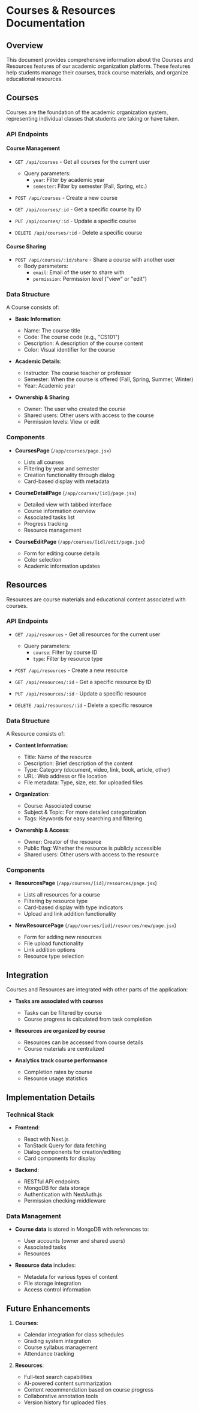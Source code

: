 # Courses & Resources Documentation

## Overview

This document provides comprehensive information about the Courses and Resources features of our academic organization platform. These features help students manage their courses, track course materials, and organize educational resources.

## Courses

Courses are the foundation of the academic organization system, representing individual classes that students are taking or have taken.

### API Endpoints

#### Course Management

- `GET /api/courses` - Get all courses for the current user
  - Query parameters:
    - `year`: Filter by academic year
    - `semester`: Filter by semester (Fall, Spring, etc.)

- `POST /api/courses` - Create a new course
- `GET /api/courses/:id` - Get a specific course by ID
- `PUT /api/courses/:id` - Update a specific course
- `DELETE /api/courses/:id` - Delete a specific course

#### Course Sharing

- `POST /api/courses/:id/share` - Share a course with another user
  - Body parameters:
    - `email`: Email of the user to share with
    - `permission`: Permission level ("view" or "edit")

### Data Structure

A Course consists of:

- **Basic Information**:
  - Name: The course title
  - Code: The course code (e.g., "CS101")
  - Description: A description of the course content
  - Color: Visual identifier for the course

- **Academic Details**:
  - Instructor: The course teacher or professor
  - Semester: When the course is offered (Fall, Spring, Summer, Winter)
  - Year: Academic year

- **Ownership & Sharing**:
  - Owner: The user who created the course
  - Shared users: Other users with access to the course
  - Permission levels: View or edit

### Components

- **CoursesPage** (`/app/courses/page.jsx`)
  - Lists all courses
  - Filtering by year and semester
  - Creation functionality through dialog
  - Card-based display with metadata

- **CourseDetailPage** (`/app/courses/[id]/page.jsx`)
  - Detailed view with tabbed interface
  - Course information overview
  - Associated tasks list
  - Progress tracking
  - Resource management

- **CourseEditPage** (`/app/courses/[id]/edit/page.jsx`)
  - Form for editing course details
  - Color selection
  - Academic information updates

## Resources

Resources are course materials and educational content associated with courses.

### API Endpoints

- `GET /api/resources` - Get all resources for the current user
  - Query parameters:
    - `course`: Filter by course ID
    - `type`: Filter by resource type

- `POST /api/resources` - Create a new resource
- `GET /api/resources/:id` - Get a specific resource by ID
- `PUT /api/resources/:id` - Update a specific resource
- `DELETE /api/resources/:id` - Delete a specific resource

### Data Structure

A Resource consists of:

- **Content Information**:
  - Title: Name of the resource
  - Description: Brief description of the content
  - Type: Category (document, video, link, book, article, other)
  - URL: Web address or file location
  - File metadata: Type, size, etc. for uploaded files

- **Organization**:
  - Course: Associated course
  - Subject & Topic: For more detailed categorization
  - Tags: Keywords for easy searching and filtering

- **Ownership & Access**:
  - Owner: Creator of the resource
  - Public flag: Whether the resource is publicly accessible
  - Shared users: Other users with access to the resource

### Components

- **ResourcesPage** (`/app/courses/[id]/resources/page.jsx`)
  - Lists all resources for a course
  - Filtering by resource type
  - Card-based display with type indicators
  - Upload and link addition functionality

- **NewResourcePage** (`/app/courses/[id]/resources/new/page.jsx`)
  - Form for adding new resources
  - File upload functionality
  - Link addition options
  - Resource type selection

## Integration

Courses and Resources are integrated with other parts of the application:

- **Tasks are associated with courses**
  - Tasks can be filtered by course
  - Course progress is calculated from task completion

- **Resources are organized by course**
  - Resources can be accessed from course details
  - Course materials are centralized

- **Analytics track course performance**
  - Completion rates by course
  - Resource usage statistics

## Implementation Details

### Technical Stack

- **Frontend**:
  - React with Next.js
  - TanStack Query for data fetching
  - Dialog components for creation/editing
  - Card components for display

- **Backend**:
  - RESTful API endpoints
  - MongoDB for data storage
  - Authentication with NextAuth.js
  - Permission checking middleware

### Data Management

- **Course data** is stored in MongoDB with references to:
  - User accounts (owner and shared users)
  - Associated tasks
  - Resources

- **Resource data** includes:
  - Metadata for various types of content
  - File storage integration
  - Access control information

## Future Enhancements

1. **Courses**:
   - Calendar integration for class schedules
   - Grading system integration
   - Course syllabus management
   - Attendance tracking

2. **Resources**:
   - Full-text search capabilities
   - AI-powered content summarization
   - Content recommendation based on course progress
   - Collaborative annotation tools
   - Version history for uploaded files
